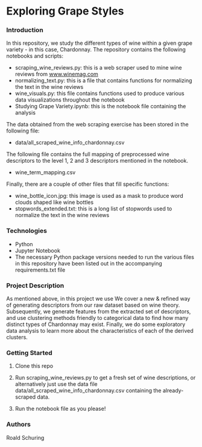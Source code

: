 # Exploring Grape Styles

### Introduction

In this repository, we study the different types of wine within a given grape variety - in this case, Chardonnay. The repository contains the following notebooks and scripts:

- scraping_wine_reviews.py: this is a web scraper used to mine wine reviews from www.winemag.com
- normalizing_text.py: this is a file that contains functions for normalizing the text in the wine reviews
- wine_visuals.py: this file contains functions used to produce various data visualizations throughout the notebook
- Studying Grape Variety.ipynb: this is the notebook file containing the analysis

The data obtained from the web scraping exercise has been stored in the following file:

- data/all_scraped_wine_info_chardonnay.csv

The following file contains the full mapping of preprocessed wine descriptors to the level 1, 2 and 3 descriptors mentioned in the notebook.

- wine_term_mapping.csv

Finally, there are a couple of other files that fill specific functions:

- wine_bottle_icon.jpg: this image is used as a mask to produce word clouds shaped like wine bottles
- stopwords_extended.txt: this is a long list of stopwords used to normalize the text in the wine reviews

### Technologies

- Python
- Jupyter Notebook
- The necessary Python package versions needed to run the various files in this repository have been listed out in the accompanying requirements.txt file

### Project Description

As mentioned above, in this project we use We cover a new & refined way of generating descriptors from our raw dataset based on wine theory. Subsequently, we generate features from the extracted set of descriptors, and use clustering methods friendly to categorical data to find how many distinct types of Chardonnay may exist. Finally, we do some exploratory data analysis to learn more about the characteristics of each of the derived clusters. 

### Getting Started

1. Clone this repo

2. Run scraping_wine_reviews.py to get a fresh set of wine descriptions, or alternatively just use the data file data/all_scraped_wine_info_chardonnay.csv containing the already-scraped data.

3. Run the notebook file as you please!

### Authors

Roald Schuring
